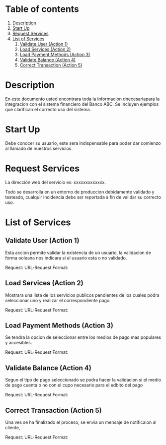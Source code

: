 # Table of contents <a name="table-of-contents"></a>
1. [Description](#description)
2. [Start Up](#start-up)
3. [Request Services](#request-services)
4. [List of Services](#list-of-Services)
    1. [Validate User (Action 1)](#validate-user)
    2. [Load Services (Action 2)](#load-services)
    3. [Load Payment Methods (Action 3)](#load-payment-methods)
    4. [Validate Balance (Action 4)](#validate-balance)    
    5. [Correct Transaction (Action 5)](#correct-transaction)


# Description <a name="description"></a>

En este documento usted encontrara toda la informacion dnecesariapara la integracion con el sistema financiero del Banco ABC. Se incluyen ejemplos que clarifican el correcto uso del sistema.

# Start Up <a name="start-up"></a>

Debe conocer su usuario, este sera indispensable para poder dar comienzo al llamado de nuestros servicios.

# Request Services <a name="request-services"></a>

La dirección web del servicio es: xxxxxxxxxxxxx.

Todo se desarrolla en un entorno de produccion debidamente validado y testeado, cualquir incidencia debe ser reportada a fin de validar su correcto uso.

# List of Services <a name="list-of-Services"></a>

## Validate User (Action 1) <a name="validate-user"></a>

Esta accion permite validar la existencia de un usuario, la validacion de forma ooleana nos indicara si el usuario esta o no validado.

Request: URL-Request
Format:

## Load Services (Action 2) <a name="load-services"></a>

Mostrara una lista de los servicios publicos pendientes de los cuales podra seleccionar uno y realizar el correspondiente pago.

Request: URL-Request
Format:

## Load Payment Methods (Action 3) <a namme="load-payment-methods"></a>

Se tendra la opcion de seleccionar entre los medios de pago mas populares y accesibles. 

Request: URL-Request
Format:

## Validate Balance (Action 4) <a name="validate-balance"></a>

Segun el tipo de pago seleccionado se podra hacer la validacion si el medio de pago cuenta o no con el cupo necesario para el edbito del pago

Request: URL-Request
Format:

## Correct Transaction (Action 5) <a name="correct-transaction"></a>

Una ves se ha finalizado el proceso, se envia un mensaje de notificaion al cliente,

Request: URL-Request
Format:

